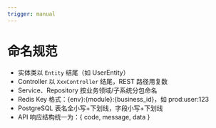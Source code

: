 ```yaml
---
trigger: manual
---
```


# 命名规范
- 实体类以 `Entity` 结尾（如 UserEntity）
- Controller 以 `XxxController` 结尾，REST 路径用复数
- Service、Repository 按业务领域/子系统分包命名
- Redis Key 格式：{env}:{module}:{business_id}，如 prod:user:123
- PostgreSQL 表名全小写+下划线，字段小写+下划线
- API 响应结构统一为：{ code, message, data }
